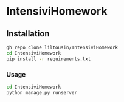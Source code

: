 # IntensiviHomework
## Installation
```bash
gh repo clone liltousin/IntensiviHomework
cd IntensiviHomework
pip install -r requirements.txt
```
### Usage
```bash
cd IntensiviHomework
python manage.py runserver
```
